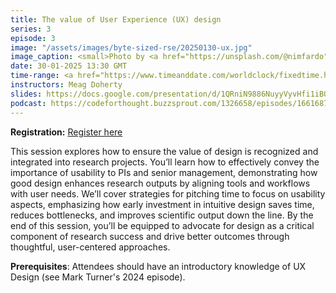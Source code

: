 ```yaml
---
title: The value of User Experience (UX) design
series: 3
episode: 3
image: "/assets/images/byte-sized-rse/20250130-ux.jpg"
image_caption: <small>Photo by <a href="https://unsplash.com/@nimfardo">Max Shturma</a> on <a href="https://unsplash.com/photos/black-and-gray-electronic-devices-aDw8cieHv-c">Unsplash</a></small>
date: 30-01-2025 13:30 GMT
time-range: <a href="https://www.timeanddate.com/worldclock/fixedtime.html?msg=Byte-sized+RSE%3A+The+value+of+User+Experience+%28UX%29+design&iso=20250130T1330&p1=136&ah=1&am=30" target="_blank" rel="noopener noreferrer">13:30-15:00 GMT</a>
instructors: Meag Doherty
slides: https://docs.google.com/presentation/d/1QRniN9886NuyyVyvHfi1iBOP7IEIlO5kZK1PNS2XNfs/edit?usp=sharing
podcast: https://codeforthought.buzzsprout.com/1326658/episodes/16616872-en-bytesized-rse-design-with-a-capital-d-zihao-lu-and-meag-doherty
---
```


<strong>Registration:</strong> <a href="https://forms.gle/chtox7ov2TZGQn1D6"
target="_blank" rel="noopener noreferrer">Register here</a>

This session explores how to ensure the value of design is recognized and integrated into research projects.
You’ll learn how to effectively convey the importance of usability to PIs and senior management, demonstrating how good design enhances research outputs by aligning tools and workflows with user needs.
We’ll cover strategies for pitching time to focus on usability aspects, emphasizing how early investment in intuitive design saves time, reduces bottlenecks, and improves scientific output down the line. 
By the end of this session, you’ll be equipped to advocate for design as a critical component of research success and drive better outcomes through thoughtful, user-centered approaches.

**Prerequisites**: Attendees should have an introductory knowledge of UX Design (see Mark Turner's 2024 episode).